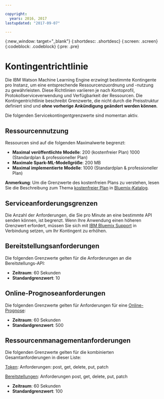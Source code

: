 ```yaml
---

copyright:
  years: 2016, 2017
lastupdated: "2017-09-07"

---
```


{:new_window: target="_blank"}
{:shortdesc: .shortdesc}
{:screen: .screen}
{:codeblock: .codeblock}
{:pre: .pre}

# Kontingentrichtlinie

Die IBM Watson Machine Learning Engine erzwingt bestimmte Kontingente pro Instanz, um eine entsprechende Ressourcenzuordnung und -nutzung zu gewährleisten. Diese Richtlinien variieren je nach Kontoprofil, Protokollserviceverwendung und Verfügbarkeit der Ressourcen. Die Kontingentrichtlinie beschreibt Grenzwerte, die nicht durch die Preisstruktur definiert sind und **ohne vorherige Ankündigung geändert werden können**. 

Die folgenden Servicekontingentgrenzwerte sind momentan aktiv. 

## Ressourcennutzung

Ressourcen sind auf die folgenden Maximalwerte begrenzt: 

-  **Maximal veröffentlichte Modelle**: 200 (kostenfreier Plan) 1000 (Standardplan & professioneller Plan)
-  **Maximale Spark-ML-Modellgröße**: 200 MB
-  **Maximal implementierte Modelle**: 1000 (Standardplan & professioneller Plan)

**Anmerkung**: Um die Grenzwerte des kostenfreien Plans zu verstehen, lesen Sie die Beschreibung zum Thema [kostenfreier Plan](https://console.bluemix.net/catalog/services/machine-learning) in [Bluemix-Katalog](https://console.bluemix.net/catalog/).

## Serviceanforderungsgrenzen

Die Anzahl der Anforderungen, die Sie pro Minute an eine bestimmte API senden können, ist begrenzt. Wenn Ihre Anwendung einen höheren Grenzwert erfordert, müssen Sie sich mit [IBM Bluemix Support](https://support.ng.bluemix.net/) in Verbindung setzen, um Ihr Kontingent zu erhöhen. 

## Bereitstellungsanforderungen

Die folgenden Grenzwerte gelten für die Anforderungen an die Bereitstellungs-API:

-  **Zeitraum**: 60 Sekunden
-  **Standardgrenzwert**: 10

## Online-Prognoseanforderungen

Die folgenden Grenzwerte gelten für Anforderungen für eine [Online-Prognose](pm_service_api_spark_building.html):

-  **Zeitraum**: 60 Sekunden
-  **Standardgrenzwert**: 500

## Ressourcenmanagementanforderungen

Die folgenden Grenzwerte gelten für die kombinierten Gesamtanforderungen in dieser Liste: 

[Token](https://watson-ml-api.mybluemix.net/#/Token): Anforderungen: post, get, delete, put, patch

[Bereitstellungen](https://watson-ml-api.mybluemix.net/#/Deployments): Anforderungen post, get, delete, put, patch 

-  **Zeitraum**: 60 Sekunden
-  **Standardgrenzwert**: 100
